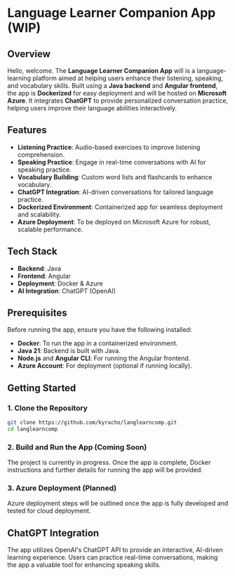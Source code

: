# Language Learner Companion App (WIP)

## Overview
Hello, welcome. The **Language Learner Companion App** will is a language-learning platform aimed at helping users enhance their listening, speaking, and vocabulary skills. Built using a **Java backend** and **Angular frontend**, the app is **Dockerized** for easy deployment and will be hosted on **Microsoft Azure**. It integrates **ChatGPT** to provide personalized conversation practice, helping users improve their language abilities interactively.

## Features
- **Listening Practice**: Audio-based exercises to improve listening comprehension.
- **Speaking Practice**: Engage in real-time conversations with AI for speaking practice.
- **Vocabulary Building**: Custom word lists and flashcards to enhance vocabulary.
- **ChatGPT Integration**: AI-driven conversations for tailored language practice.
- **Dockerized Environment**: Containerized app for seamless deployment and scalability.
- **Azure Deployment**: To be deployed on Microsoft Azure for robust, scalable performance.

## Tech Stack
- **Backend**: Java
- **Frontend**: Angular
- **Deployment**: Docker & Azure
- **AI Integration**: ChatGPT (OpenAI)

## Prerequisites
Before running the app, ensure you have the following installed:
- **Docker**: To run the app in a containerized environment.
- **Java 21**: Backend is built with Java.
- **Node.js** and **Angular CLI**: For running the Angular frontend.
- **Azure Account**: For deployment (optional if running locally).

## Getting Started

### 1. Clone the Repository
```bash
git clone https://github.com/kyracho/langlearncomp.git
cd langlearncomp
```

### 2. Build and Run the App (Coming Soon)
The project is currently in progress. Once the app is complete, Docker instructions and further details for running the app will be provided.

### 3. Azure Deployment (Planned)
Azure deployment steps will be outlined once the app is fully developed and tested for cloud deployment.

## ChatGPT Integration
The app utilizes OpenAI's ChatGPT API to provide an interactive, AI-driven learning experience. Users can practice real-time conversations, making the app a valuable tool for enhancing speaking skills.
